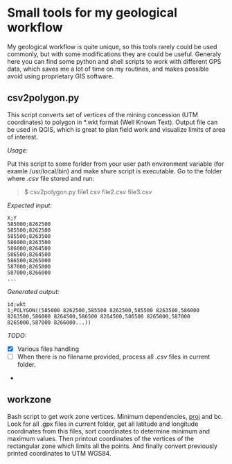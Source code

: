 # Small tools for my geological workflow

My geological workflow is quite unique, so this tools rarely could be used commonly, but with some modifications they are could be useful.
Generaly here you can find some python and shell scripts to work with different GPS data, which saves me a lot of time on my routines, and makes possible avoid using proprietary GIS software.

## csv2polygon.py
This script converts set of vertices of the mining concession (UTM coordinates) to polygon in *.wkt format (Well Known Text). Output file can be used in QGIS, which is great to plan field work and visualize limits of area of interest.

*Usage:*

Put this script to some forlder from your user path environment variable (for examle /usr/local/bin) and make shure script is executable.
Go to the folder where *.csv* file stored and run:
> $ csv2polygon.py file1.csv file2.csv file3.csv

*Expected input:*
```
X;Y
585000;8262500
585500;8262500
585500;8263500
586000;8263500
586000;8264500
586500;8264500
586500;8265000
587000;8265000
587000;8266000
...
```

*Generated output:*
```
id;wkt
1;POLYGON((585000 8262500,585500 8262500,585500 8263500,586000 8263500,586000 8264500,586500 8264500,586500 8265000,587000 8265000,587000 8266000...))
```

*TODO:*
- [X] Various files handling
- [ ] When there is no filename provided, process all *.csv* files in current folder.
-
## workzone
Bash script to get work zone vertices. 
Minimum dependencies, [proj](https://proj.org/) and bc.
Look for all .gpx files in current folder, get all latitude and longitude coordinates from this files, sort coordinates to determine minimum and maximum values. Then printout coordinates of the vertices of the rectangular zone which limits all the points. And finally convert previously printed coordinates to UTM WGS84.
